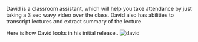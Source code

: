 David is a classroom assistant, which will help you take attendance by just taking a 3 sec wavy video over the class. David also has abilities to transcript lectures and extract summary of the lecture.


Here is how David looks in his initial release..
![david](https://github.com/Hemanth5603/David/assets/108444612/33139d34-778d-411b-9486-c538b5f73081)




